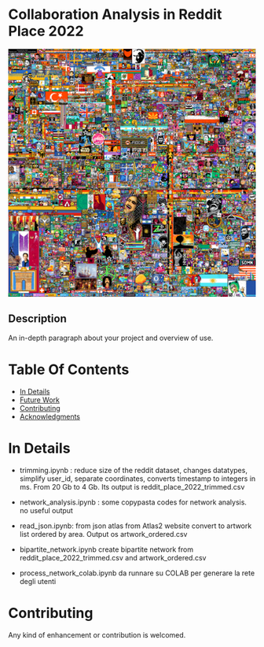 # Collaboration Analysis in Reddit Place 2022

![plot](./assets/img/pic.png)


## Description

An in-depth paragraph about your project and overview of use.


# Table Of Contents
-  [In Details](#in-details)
-  [Future Work](#future-work)
-  [Contributing](#contributing)
-  [Acknowledgments](#acknowledgments)


# In Details

- trimming.ipynb : reduce size of the reddit dataset, changes datatypes, simplify user_id, separate coordinates, converts timestamp to integers in ms. From 20 Gb to 4 Gb. Its output is reddit_place_2022_trimmed.csv


- network_analysis.ipynb : some copypasta codes for network analysis. no useful output

- read_json.ipynb: from json atlas from Atlas2 website convert to artwork list ordered by area. Output os artwork_ordered.csv

- bipartite_network.ipynb create bipartite network from reddit_place_2022_trimmed.csv and artwork_ordered.csv

- process_network_colab.ipynb da runnare su COLAB per generare la rete degli utenti

<!--
```
├──  latin_library_text  -  bigger database of txt files
│
├──  library reduced and super_reduced  -  smaller version of database
    │
    └────  script_generator.py
```
-->


# Contributing
Any kind of enhancement or contribution is welcomed.
